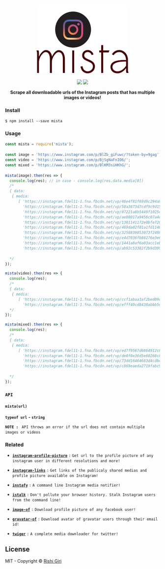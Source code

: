 <p align="center">
<br>
	<a href="https://www.npmjs.com/mista"><img src="https://raw.githubusercontent.com/rishigiridotcom/rishigiri.com/14027e1f9546e07caf521f491450acd10c2a3cc0/github/mista.png" alt="mista" width="300px"></a>
	<br>
	<br>
	<a href="https://travis-ci.org/CodeDotJS/mista"><img src="https://travis-ci.org/CodeDotJS/mista.svg?branch=master"></a>
	<img src="https://img.shields.io/badge/code_style-XO-5ed9c7.svg">
</p>

<p align="center"><b>Scrape all downloadable urls of the Instagram posts that has multiple images or videos!</b></p>


### Install

```
$ npm install --save mista
```

### Usage

```js
const mista = require('mista');

const image = 'https://www.instagram.com/p/BlZb_giFuwc/?taken-by=9gag';
const video = 'https://www.instagram.com/p/BjSgNaFnIO6/';
const mixed = 'https://www.instagram.com/p/BlKM3siHKhG/';

mista(image).then(res => {
  console.log(res); // in case - console.log(res.data.media[0])
  /*
  { data:
   { media:
      [ 'https://instagram.fdel11-1.fna.fbcdn.net/vp/46e4f81f69d9c294a8ce49a58703287e/5BD047FE/t51.2885-15/e35/37207194_207513299965989_7017657217960640512_n.jpg',
        'https://instagram.fdel11-1.fna.fbcdn.net/vp/50a3873d7cdf9c9d1584bb1500c38c85/5BD1D2B7/t51.2885-15/e35/36986293_423223148172744_8128427557042257920_n.jpg',
        'https://instagram.fdel11-1.fna.fbcdn.net/vp/07221a8b5449f1025c2a074b06c0eb72/5BD455FA/t51.2885-15/e35/36777242_276574643111257_5582046914460778496_n.jpg',
        'https://instagram.fdel11-1.fna.fbcdn.net/vp/ae08017a9456c07a4c77198efd017e1c/5BD8ACC2/t51.2885-15/e35/36702153_2024958861132053_6077379930725810176_n.jpg',
        'https://instagram.fdel11-1.fna.fbcdn.net/vp/1301141172e0bfe72830180b390d4b97/5BE393F6/t51.2885-15/e35/36976417_179363739596008_4776708759407820800_n.jpg',
        'https://instagram.fdel11-1.fna.fbcdn.net/vp/469da02f81a1fd11468a6c0ffd4bc847/5BDB0E75/t51.2885-15/e35/36783394_799921713544748_7774323742758404096_n.jpg',
        'https://instagram.fdel11-1.fna.fbcdn.net/vp/3258839853073f24882f5a51490d14a0/5C10DB6E/t51.2885-15/e35/36772873_224531111534321_7042101534699552768_n.jpg',
        'https://instagram.fdel11-1.fna.fbcdn.net/vp/e4d7036fb88276e3e6e068aa7d82d3b2/5BDBDC39/t51.2885-15/e35/36926706_2090374311186421_6827913869290110976_n.jpg',
        'https://instagram.fdel11-1.fna.fbcdn.net/vp/1441a8af6a03acc1eb60afe57c3b9221/5BCE0A31/t51.2885-15/e35/37040686_1784943691585898_5104059690556325888_n.jpg',
        'https://instagram.fdel11-1.fna.fbcdn.net/vp/ab92c53382f2b9d399128bcc45ffad13/5BCE4CC3/t51.2885-15/e35/36999458_209184139928780_3952142946303737856_n.jpg' ] } }

  */
});
```

```js
mista(video).then(res => {
  console.log(res);
  /*
  { data:
   { media:
      [ 'https://instagram.fdel11-1.fna.fbcdn.net/vp/ccf1abaa3af2bed09ced5c8fac2b0afa/5B564A1E/t50.2886-16/32925964_284988752041577_270249616071701192_n.mp4',
        'https://instagram.fdel11-1.fna.fbcdn.net/vp/efff40cd8438abbb5d64c53e92e8c88d/5B55FD41/t50.2886-16/33127971_219987705263482_6469369554124684979_n.mp4' ] } }
  */
});
```

```js
mista(mixed).then(res => {
  console.log(res);
  /*
  { data:
   { media:
      [ 'https://instagram.fdel11-1.fna.fbcdn.net/vp/ed7f9567d6864912c8d13d16a2dd667c/5BE135F6/t51.2885-15/e35/36578310_577188449342715_3564928924192342016_n.jpg',
        'https://instagram.fdel11-1.fna.fbcdn.net/vp/de0f0e36d5e60268c83a39057214a20b/5BDFC013/t51.2885-15/e35/36580031_1037389779749673_5702551091057524736_n.jpg',
        'https://instagram.fdel11-1.fna.fbcdn.net/vp/73dd16464683d4cdbdf2c374bb354568/5B5605D9/t50.2886-16/36710710_969350409903664_3795858925972738209_n.mp4',
        'https://instagram.fdel11-1.fna.fbcdn.net/vp/c869eaeda2719fabc9ee1003d3bf2f42/5B55CE57/t50.2886-16/36850343_1931725487118151_2884287100012145894_n.mp4' ] } }

  */
});
```

### `API`

#### __`mista(url)`__

__`typeof url`__  __-__ __`string`__

__`NOTE : `__ `API throws an error if the url does not contain multiple images or videos`

### Related

- __[`instagram-profile-picture`](https://github.com/CodeDotJS/instagram-profile-picture)__ `:` `Get url to the profile picture of any instagram user in different resolutions and more!`

- __[`instagram-links`](https://github.com/CodeDotJS/Instagram-Links)__ `:` `Get links of the publicaly shared medias and profile picture available on Instagram!`

- __[`instafy`](https://github.com/CodeDotJS/instafy)__ `:` `A command line Instagram media notifier!`

- __[`istalk`](https://github.com/CodeDotJS/istalk)__ `:` `Don't pollute your browser history. Stalk Instagram users from the command line!`

- __[`image-of`](https://github.com/CodeDotJS/image-of)__ `:` `Download profile picture of any facebook user!`

- __[`gravatar-of`](https://github.com/CodeDotJS/gravatar-of)__ `:` `Download avatar of gravatar users through their email id!`

- __[`twiger`](https://github.com/CodeDotJS/twiger)__ `:` `A complete media downloader for twitter!`

## License

MIT - Copyright &copy; [Rishi Giri](http://rishi.ml)
